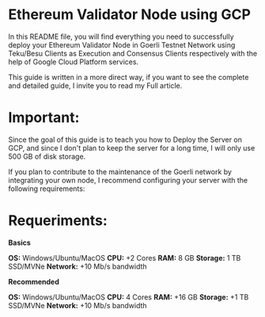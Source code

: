 # Ethereum Validator Node using GCP
In this README file, you will find everything you need to successfully deploy your Ethereum Validator Node in Goerli Testnet Network using Teku/Besu Clients as Execution and Consensus Clients respectively with the help of Google Cloud Platform services.

This guide is written in a more direct way, if you want to see the complete and detailed guide, I invite you to read my Full article.

# Important:
Since the goal of this guide is to teach you how to Deploy the Server on GCP, and since I don't plan to keep the server for a long time, I will only use 500 GB of disk storage.

If you plan to contribute to the maintenance of the Goerli network by integrating your own node, I recommend configuring your server with the following requirements:

# Requeriments:
**Basics**

**OS:** Windows/Ubuntu/MacOS
**CPU:** +2 Cores
**RAM:** 8 GB
**Storage:** 1 TB SSD/MVNe
**Network:** +10 Mb/s bandwidth

**Recommended**

**OS:** Windows/Ubuntu/MacOS
**CPU:** 4 Cores
**RAM:** +16 GB
**Storage:** +1 TB SSD/MVNe
**Network:** +10 Mb/s bandwidth

